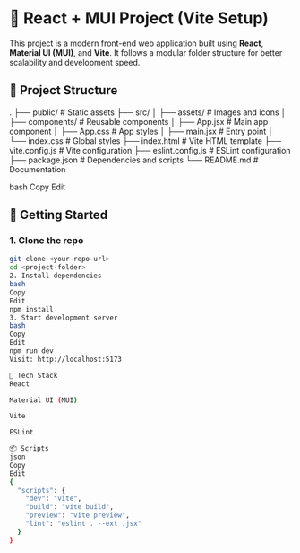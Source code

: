 # 🚀 React + MUI Project (Vite Setup)

This project is a modern front-end web application built using **React**, **Material UI (MUI)**, and **Vite**. It follows a modular folder structure for better scalability and development speed.

## 📁 Project Structure


.
├── public/ # Static assets
├── src/
│ ├── assets/ # Images and icons
│ ├── components/ # Reusable components
│ ├── App.jsx # Main app component
│ ├── App.css # App styles
│ ├── main.jsx # Entry point
│ └── index.css # Global styles
├── index.html # Vite HTML template
├── vite.config.js # Vite configuration
├── eslint.config.js # ESLint configuration
├── package.json # Dependencies and scripts
└── README.md # Documentation

bash
Copy
Edit

## 🚀 Getting Started

### 1. Clone the repo

```bash
git clone <your-repo-url>
cd <project-folder>
2. Install dependencies
bash
Copy
Edit
npm install
3. Start development server
bash
Copy
Edit
npm run dev
Visit: http://localhost:5173

🧩 Tech Stack
React

Material UI (MUI)

Vite

ESLint

📦 Scripts
json
Copy
Edit
{
  "scripts": {
    "dev": "vite",
    "build": "vite build",
    "preview": "vite preview",
    "lint": "eslint . --ext .jsx"
  }
}
